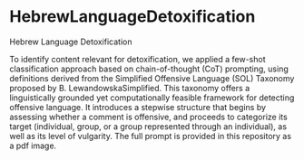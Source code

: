 # HebrewLanguageDetoxification
Hebrew Language Detoxification

To identify content relevant for detoxification, we applied a few-shot classification approach based on chain-of-thought (CoT) prompting, using definitions derived from the Simplified Offensive Language (SOL) Taxonomy proposed by B. LewandowskaSimplified. This taxonomy offers a linguistically grounded yet computationally feasible framework for detecting offensive language. It introduces a stepwise structure that begins by assessing whether a comment is offensive, and proceeds to categorize its target (individual, group, or a group represented through an individual), as well as its level of vulgarity.
The full prompt is provided in this repository as a pdf image.

